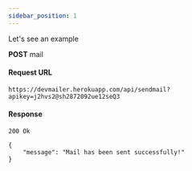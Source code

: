 ```yaml
---
sidebar_position: 1
---
```


Let's see an example

**POST** mail

#### Request URL

```
https://devmailer.herokuapp.com/api/sendmail?apikey=j2hvs2@sh2872092ue12seQ3
```

#### Response

```
200 Ok
```

```
{
    "message": "Mail has been sent successfully!"
}
```
